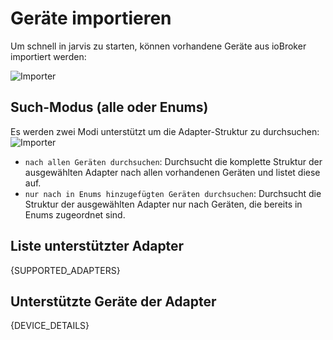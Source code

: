 # Geräte importieren

Um schnell in jarvis zu starten, können vorhandene Geräte aus ioBroker importiert werden:

![Importer](https://raw.githubusercontent.com/Zefau/ioBroker.jarvis/master/wiki/de-Devices_Import-Button.png)


## Such-Modus (alle oder Enums)

Es werden zwei Modi unterstützt um die Adapter-Struktur zu durchsuchen:
![Importer](https://raw.githubusercontent.com/Zefau/ioBroker.jarvis/master/wiki/de-Devices_Import-Structure-Selection.png)

- `nach allen Geräten durchsuchen`: Durchsucht die komplette Struktur der ausgewählten Adapter nach allen vorhandenen Geräten und listet diese auf.
- `nur nach in Enums hinzugefügten Geräten durchsuchen`: Durchsucht die Struktur der ausgewählten Adapter nur nach Geräten, die bereits in Enums zugeordnet sind.


## Liste unterstützter Adapter

{SUPPORTED_ADAPTERS}


## Unterstützte Geräte der Adapter

{DEVICE_DETAILS}
